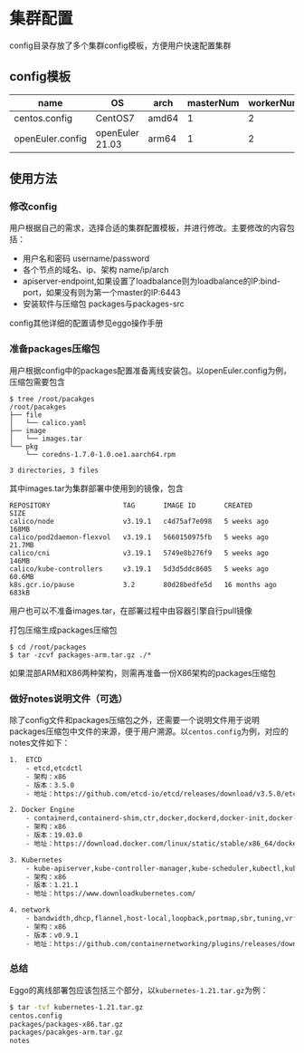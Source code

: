 # 集群配置

config目录存放了多个集群config模板，方便用户快速配置集群

## config模板

| name | OS | arch | masterNum | workerNum | loadbalance | Runtime | Install |
| --- | --- | --- | --- | --- | --- | --- | --- |
| centos.config | CentOS7 | amd64 | 1 | 2 | No | docker | bin |
| openEuler.config | openEuler 21.03 | arm64 | 1 | 2 | No | iSulad | repo + rpm |

## 使用方法

### 修改config
用户根据自己的需求，选择合适的集群配置模板，并进行修改。主要修改的内容包括：
- 用户名和密码 username/password
- 各个节点的域名、ip、架构 name/ip/arch
- apiserver-endpoint,如果设置了loadbalance则为loadbalance的IP:bind-port，如果没有则为第一个master的IP:6443
- 安装软件与压缩包 packages与packages-src

config其他详细的配置请参见eggo操作手册

### 准备packages压缩包

用户根据config中的packages配置准备离线安装包。以openEuler.config为例，压缩包需要包含
```
$ tree /root/pacakges
/root/pacakges
├── file
│   └── calico.yaml
├── image
│   └── images.tar
└── pkg
    └── coredns-1.7.0-1.0.oe1.aarch64.rpm

3 directories, 3 files
```

其中images.tar为集群部署中使用到的镜像，包含
```
REPOSITORY                  TAG       IMAGE ID       CREATED         SIZE
calico/node                 v3.19.1   c4d75af7e098   5 weeks ago     168MB
calico/pod2daemon-flexvol   v3.19.1   5660150975fb   5 weeks ago     21.7MB
calico/cni                  v3.19.1   5749e8b276f9   5 weeks ago     146MB
calico/kube-controllers     v3.19.1   5d3d5ddc8605   5 weeks ago     60.6MB
k8s.gcr.io/pause            3.2       80d28bedfe5d   16 months ago   683kB
```
用户也可以不准备images.tar，在部署过程中由容器引擎自行pull镜像

打包压缩生成packages压缩包
```
$ cd /root/packages
$ tar -zcvf packages-arm.tar.gz ./*
```
如果混部ARM和X86两种架构，则需再准备一份X86架构的packages压缩包

### 做好notes说明文件（可选）

除了config文件和packages压缩包之外，还需要一个说明文件用于说明packages压缩包中文件的来源，便于用户溯源。以`centos.config`为例，对应的notes文件如下：

```bash
1.  ETCD
    - etcd,etcdctl
    - 架构：x86
    - 版本：3.5.0
    - 地址：https://github.com/etcd-io/etcd/releases/download/v3.5.0/etcd-v3.5.0-linux-amd64.tar.gz

2. Docker Engine
    - containerd,containerd-shim,ctr,docker,dockerd,docker-init,docker-proxy,runc
    - 架构：x86
    - 版本：19.03.0
    - 地址：https://download.docker.com/linux/static/stable/x86_64/docker-19.03.0.tgz

3. Kubernetes
    - kube-apiserver,kube-controller-manager,kube-scheduler,kubectl,kubelet,kube-proy
    - 架构：x86
    - 版本：1.21.1
    - 地址：https://www.downloadkubernetes.com/

4. network
    - bandwidth,dhcp,flannel,host-local,loopback,portmap,sbr,tuning,vrf,bridge,firewall,host-device,ipvlan,macvlan,ptp,static,vlan
    - 架构：x86
    - 版本：v0.9.1
    - 地址：https://github.com/containernetworking/plugins/releases/download/v0.9.1/cni-plugins-linux-amd64-v0.9.1.tgz

```

### 总结

Eggo的离线部署包应该包括三个部分，以`kubernetes-1.21.tar.gz`为例：

```bash
$ tar -tvf kubernetes-1.21.tar.gz
centos.config
packages/packages-x86.tar.gz
packages/pacakges-arm.tar.gz
notes
```

